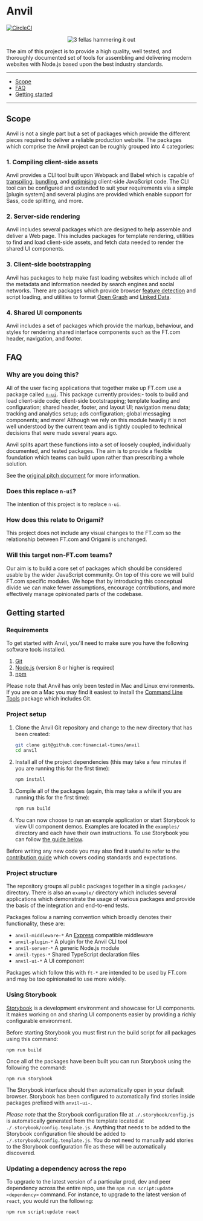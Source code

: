 # Anvil

[![CircleCI](https://circleci.com/gh/Financial-Times/anvil/tree/master.svg?style=svg&circle-token=2149091698510f3908776e16620b30494fdca26c)](https://circleci.com/gh/Financial-Times/anvil/tree/master)

<p align="center">
  <img src="https://media.giphy.com/media/CtGZtZklB1yCs/giphy-downsized.gif" alt="3 fellas hammering it out">
</p>

The aim of this project is to provide a high quality, well tested, and thoroughly documented set of tools for assembling and delivering modern websites with Node.js  based upon the best industry standards.

---

- [Scope](#scope)
- [FAQ](#faq)
- [Getting started](#getting-started)

---


## Scope

Anvil is not a single part but a set of packages which provide the different pieces required to deliver a reliable production website. The packages which comprise the Anvil project can be roughly grouped into 4 categories:

### 1. Compiling client-side assets

Anvil provides a CLI tool built upon Webpack and Babel which is capable of [transpiling], [bundling], and [optimising] client-side JavaScript code. The CLI tool can be configured and extended to suit your requirements via a simple [plugin system] and several plugins are provided which enable support for Sass, code splitting, and more.

[transpiling]: https://scotch.io/tutorials/javascript-transpilers-what-they-are-why-we-need-them
[bundling]: https://nolanlawson.com/2017/05/22/a-brief-and-incomplete-history-of-javascript-bundlers/
[optimising]: https://developers.google.com/web/fundamentals/performance/why-performance-matters/
[plugins]: #todo

### 2. Server-side rendering

Anvil includes several packages which are designed to help assemble and deliver a Web page. This includes packages for template rendering, utilities to find and load client-side assets, and fetch data needed to render the shared UI components.

### 3. Client-side bootstrapping

Anvil has packages to help make fast loading websites which include all of the metadata and information needed by search engines and social networks. There are packages which provide browser [feature detection] and script loading, and utilities to format [Open Graph] and [Linked Data].

[feature detection]: https://en.wikipedia.org/wiki/Feature_detection_(web_development)
[Open Graph]: http://ogp.me/
[Linked Data]: https://json-ld.org/

### 4. Shared UI components

Anvil includes a set of packages which provide the markup, behaviour, and styles for rendering shared interface components such as the FT.com header, navigation, and footer.


## FAQ

### Why are you doing this?

All of the user facing applications that together make up FT.com use a package called [`n-ui`]. This package currently provides:- tools to build and load client-side code; client-side bootstrapping; template loading and configuration; shared header, footer, and layout UI; navigation menu data; tracking and analytics setup; ads configuration; global messaging components; and more! Although we rely on this module heavily it is not well understood by the current team and is tightly coupled to technical decisions that were made several years ago.

Anvil splits apart these functions into a set of loosely coupled, individually documented, and tested packages. The aim is to provide a flexible foundation which teams can build upon rather than prescribing a whole solution.

See the [original pitch document] for more information.

[`n-ui`]: https://github.com/Financial-Times/n-ui
[original pitch document]: https://docs.google.com/document/d/1UNRbX-BpPESA4-wSfCb6DRYIijyOUhBJh99iUE95cU0/edit?usp=sharing

### Does this replace `n-ui`?

The intention of this project is to replace `n-ui`.

### How does this relate to Origami?

This project does not include any visual changes to the FT.com so the relationship between FT.com and Origami is unchanged.

### Will this target non-FT.com teams?

Our aim is to build a core set of packages which should be considered usable by the wider JavaScript community. On top of this core we will build FT.com specific modules. We hope that by introducing this conceptual divide we can make fewer assumptions, encourage contributions, and more effectively manage opinionated parts of the codebase.


## Getting started

### Requirements

To get started with Anvil, you'll need to make sure you have the following software tools installed.

1. [Git](https://git-scm.com/)
2. [Node.js](https://nodejs.org/en/) (version 8 or higher is required)
3. [npm](http://npmjs.com/)

Please note that Anvil has only been tested in Mac and Linux environments. If you are on a Mac you may find it easiest to install the [Command Line Tools](https://developer.apple.com/download/more/) package which includes Git.


### Project setup

1. Clone the Anvil Git repository and change to the new directory that has been created:

    ```bash
    git clone git@github.com:financial-times/anvil
    cd anvil
    ```

2. Install all of the project dependencies (this may take a few minutes if you are running this for the first time):

    ```bash
    npm install
    ```

3. Compile all of the packages (again, this may take a while if you are running this for the first time):

    ```bash
    npm run build
    ```

4. You can now choose to run an example application or start Storybook to view UI component demos. Examples are located in the `examples/` directory and each have their own instructions. To use Storybook you can follow [the guide below](#using-storybook).

Before writing any new code you may also find it useful to refer to the [contribution guide](contribution.md) which covers coding standards and expectations.

### Project structure

The repository groups all public packages together in a single `packages/` directory. There is also an `example/` directory which includes several applications which demonstrate the usage of various packages and provide the basis of the integration and end-to-end tests.

Packages follow a naming convention which broadly denotes their functionality, these are:

- `anvil-middleware-*` An [Express] compatible middleware
- `anvil-plugin-*` A plugin for the Anvil CLI tool
- `anvil-server-*` A generic Node.js module
- `anvil-types-*` Shared TypeScript declaration files
- `anvil-ui-*` A UI component

Packages which follow this with `ft-*` are intended to be used by FT.com and may be too opinionated to use more widely.

[Express]: https://expressjs.com/

### Using Storybook

[Storybook] is a development environment and showcase for UI components. It makes working on and sharing UI components easier by providing a richly configurable environment.

[Storybook]: https://storybook.js.org/

Before starting Storybook you must first run the build script for all packages using this command:

```
npm run build
```

Once all of the packages have been built you can run Storybook using the following the command:

```
npm run storybook
```

The Storybook interface should then automatically open in your default browser. Storybook has been configured to automatically find stories inside packages prefixed with `anvil-ui-`.

_Please note_ that the Storybook configuration file at `./.storybook/config.js` is automatically generated from the template located at `./.storybook/config.template.js`. Anything that needs to be added to the Storybook configuration file should be added to `./.storybook/config.template.js`. You do not need to manually add stories to the Storybook configuration file as these will be automatically discovered.

### Updating a dependency across the repo

To upgrade to the latest version of a particular prod, dev and peer dependency across the entire repo, use the `npm run script:update <dependency>` command. For instance, to upgrade to the latest version of `react`, you would run the following:

```
npm run script:update react
```
